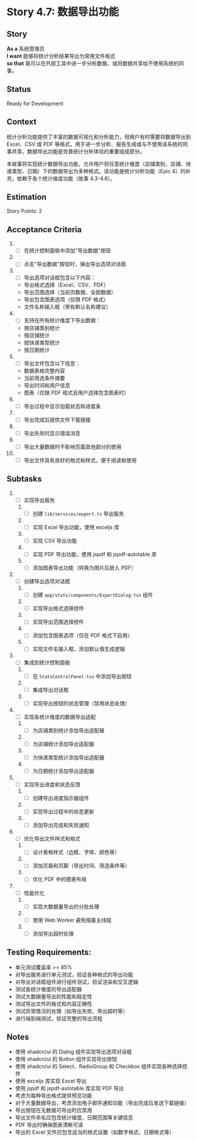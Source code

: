 # Story 4.7: 数据导出功能

## Story

**As a** 系统管理员  
**I want** 能够将统计分析结果导出为常用文件格式  
**so that** 我可以在外部工具中进一步分析数据，或将数据共享给不使用系统的同事。

## Status

Ready for Development

## Context

统计分析功能提供了丰富的数据可视化和分析能力，但用户有时需要将数据导出到 Excel、CSV 或 PDF 等格式，用于进一步分析、报告生成或与不使用该系统的同事共享。数据导出功能是完善统计分析体验的重要组成部分。

本故事将实现统计数据导出功能，允许用户将任意统计维度（店铺类别、店铺、快递类型、日期）下的数据导出为多种格式。该功能是统计分析功能（Epic 4）的补充，依赖于各个统计维度功能（故事 4.3-4.6）。

## Estimation

Story Points: 2

## Acceptance Criteria

1. - [ ] 在统计控制面板中添加"导出数据"按钮
2. - [ ] 点击"导出数据"按钮时，弹出导出选项对话框
3. - [ ] 导出选项对话框包含以下内容：
   - 导出格式选择（Excel、CSV、PDF）
   - 导出范围选择（当前页数据、全部数据）
   - 导出包含图表选项（仅限 PDF 格式）
   - 文件名称输入框（带有默认名称建议）
4. - [ ] 支持在所有统计维度下导出数据：
   - 按店铺类别统计
   - 按店铺统计
   - 按快递类型统计
   - 按日期统计
5. - [ ] 导出文件包含以下信息：
   - 数据表格完整内容
   - 当前筛选条件摘要
   - 导出时间和用户信息
   - 图表（仅限 PDF 格式且用户选择包含图表时）
6. - [ ] 导出过程中显示加载状态和进度条
7. - [ ] 导出完成后提供文件下载链接
8. - [ ] 导出失败时显示错误消息
9. - [ ] 导出大量数据时不影响页面其他部分的使用
10. - [ ] 导出文件具有良好的格式和样式，便于阅读和使用

## Subtasks

1. - [ ] 实现导出服务
   1. - [ ] 创建 `lib/services/export.ts` 导出服务
   2. - [ ] 实现 Excel 导出功能，使用 exceljs 库
   3. - [ ] 实现 CSV 导出功能
   4. - [ ] 实现 PDF 导出功能，使用 jspdf 和 jspdf-autotable 库
   5. - [ ] 添加图表导出功能（转换为图片后嵌入 PDF）
2. - [ ] 创建导出选项对话框
   1. - [ ] 创建 `app/stats/components/ExportDialog.tsx` 组件
   2. - [ ] 实现导出格式选择控件
   3. - [ ] 实现导出范围选择控件
   4. - [ ] 添加包含图表选项（仅在 PDF 格式下启用）
   5. - [ ] 实现文件名输入框，添加默认值生成逻辑
3. - [ ] 集成到统计控制面板
   1. - [ ] 在 `StatsControlPanel.tsx` 中添加导出按钮
   2. - [ ] 集成导出对话框
   3. - [ ] 实现导出按钮的状态管理（禁用状态处理）
4. - [ ] 实现各统计维度的数据导出适配
   1. - [ ] 为店铺类别统计添加导出适配器
   2. - [ ] 为店铺统计添加导出适配器
   3. - [ ] 为快递类型统计添加导出适配器
   4. - [ ] 为日期统计添加导出适配器
5. - [ ] 实现导出进度和状态反馈
   1. - [ ] 创建导出进度指示器组件
   2. - [ ] 实现导出过程中的状态更新
   3. - [ ] 添加导出完成和失败通知
6. - [ ] 优化导出文件样式和格式
   1. - [ ] 设计表格样式（边框、字体、颜色等）
   2. - [ ] 添加页眉和页脚（导出时间、筛选条件等）
   3. - [ ] 优化 PDF 中的图表布局
7. - [ ] 性能优化
   1. - [ ] 实现大数据量导出的分批处理
   2. - [ ] 使用 Web Worker 避免阻塞主线程
   3. - [ ] 添加导出超时处理

## Testing Requirements:

- 单元测试覆盖率 >= 85%
- 对导出服务进行单元测试，验证各种格式的导出功能
- 对导出对话框组件进行组件测试，验证渲染和交互逻辑
- 测试各统计维度的导出适配器
- 测试大数据量导出的性能和稳定性
- 测试导出文件的格式和内容正确性
- 测试异常情况的处理（如导出失败、导出超时等）
- 进行端到端测试，验证完整的导出流程

## Notes

- 使用 shadcn/ui 的 Dialog 组件实现导出选项对话框
- 使用 shadcn/ui 的 Button 组件实现导出按钮
- 使用 shadcn/ui 的 Select、RadioGroup 和 Checkbox 组件实现各种选择控件
- 使用 exceljs 库实现 Excel 导出
- 使用 jspdf 和 jspdf-autotable 库实现 PDF 导出
- 考虑为每种导出格式提供预览功能
- 对于大量数据导出，考虑添加电子邮件通知功能（导出完成后发送下载链接）
- 导出按钮在无数据可导出时应禁用
- 导出文件命名应包含统计维度、日期范围等关键信息
- PDF 导出时确保图表清晰可读
- 导出的 Excel 文件应包含适当的格式设置（如数字格式、日期格式等）
